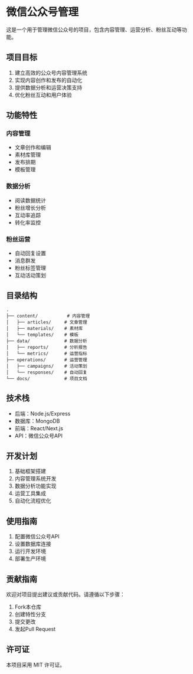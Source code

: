 # 微信公众号管理

这是一个用于管理微信公众号的项目，包含内容管理、运营分析、粉丝互动等功能。

## 项目目标

1. 建立高效的公众号内容管理系统
2. 实现内容创作和发布的自动化
3. 提供数据分析和运营决策支持
4. 优化粉丝互动和用户体验

## 功能特性

### 内容管理
- 文章创作和编辑
- 素材库管理
- 发布排期
- 模板管理

### 数据分析
- 阅读数据统计
- 粉丝增长分析
- 互动率追踪
- 转化率监控

### 粉丝运营
- 自动回复设置
- 消息群发
- 粉丝标签管理
- 互动活动策划

## 目录结构

```
.
├── content/           # 内容管理
│   ├── articles/     # 文章管理
│   ├── materials/    # 素材库
│   └── templates/    # 模板
├── data/             # 数据分析
│   ├── reports/      # 分析报告
│   └── metrics/      # 运营指标
├── operations/       # 运营管理
│   ├── campaigns/    # 活动策划
│   └── responses/    # 自动回复
└── docs/             # 项目文档
```

## 技术栈

- 后端：Node.js/Express
- 数据库：MongoDB
- 前端：React/Next.js
- API：微信公众号API

## 开发计划

1. 基础框架搭建
2. 内容管理系统开发
3. 数据分析功能实现
4. 运营工具集成
5. 自动化流程优化

## 使用指南

1. 配置微信公众号API
2. 设置数据库连接
3. 运行开发环境
4. 部署生产环境

## 贡献指南

欢迎对项目提出建议或贡献代码。请遵循以下步骤：

1. Fork本仓库
2. 创建特性分支
3. 提交更改
4. 发起Pull Request

## 许可证

本项目采用 MIT 许可证。